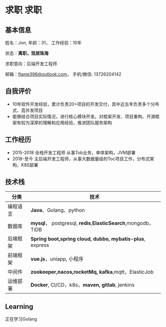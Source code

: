 # 求职 求职

## 基本信息
姓名：Jon, 年龄：31， 工作经验：10年

状态：**离职，现居珠海**

求职意向：后端开发工程师

邮箱：flame396@outlook.com， 手机/微信: 13726204142

## 自我评价
- 10年软件开发经验，累计负责20+项⽬的开发交付，其中近五年负责多个分布式、⾼并发项⽬
- 能够结合项⽬实际情况，进⾏核⼼模块开发。对框架开发、项⽬重构、开源框架有较为深厚的理解和应⽤经验，推进团队服务架构

## 工作经历

- 2015-2018 全栈开发⼯程师 从事Tob业务，单体架构，JVM部署
- 2018-⾄今 主后端开发⼯程师，从事⼤数据量级的Toc项⽬⼯作，分布式架构，K8S部署

## 技术栈
| 分类   | 技术                                                     |
|-|--------------------------------------------------------|
| 编程语言 | **Java**、Golang、python                                   |
| 数据库 | **mysql**， postgresql, **redis**,**ElasticSearch**,mongodb，TiDB  |
| 后端框架 | **Spring boot,spring cloud, dubbo, mybatis-plus**, express |
| 前端框架 | **vue.js**，uniapp, ⼩程序                                     |
| 中间件 | **zookeeper,nacos,rocketMq, kafka**,mqtt，ElasticJob        |
| 运维部署 | **Docker**, CI/CD，k8s，**maven, gitlab**, jenkins               |

## Learning
正在学习Golang
